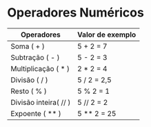 # Operadores Numéricos

Operadores           | Valor de exemplo
-------------------- | ------
Soma ( + )           | 5 + 2 = 7
Subtração ( - )      | 5 - 2 = 3
Multiplicação ( * )  | 2 * 2 = 4
Divisão ( / )        | 5 / 2 = 2,5
Resto ( % )          | 5 % 2 = 1
Divisão inteira( // )| 5 // 2 = 2
Expoente ( ** )      | 5 ** 2 = 25
